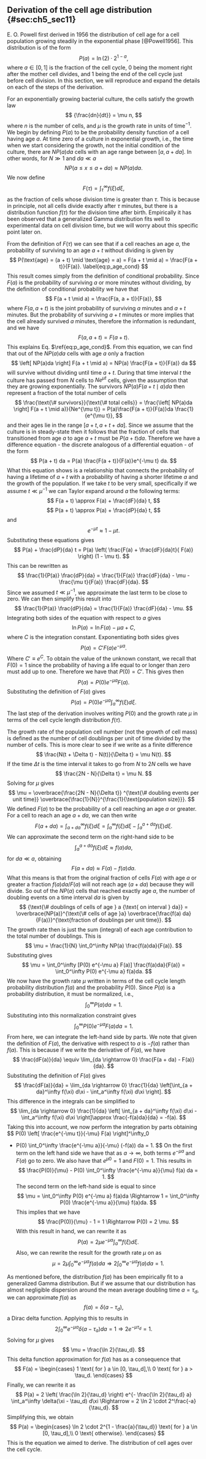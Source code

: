 ## Derivation of the cell age distribution {#sec:ch5_sec11}

E. O. Powell first derived in 1956 the distribution of cell age for a cell
population growing steadily in the exponential phase [@Powell1956]. This
distribution is of the form
$$
P(a) = \ln(2) \cdot 2^{1 - a},
$$
where $a \in [0, 1]$ is the fraction of the cell cycle, 0 being the moment right
after the mother cell divides, and 1 being the end of the cell cycle just before
cell division. In this section, we will reproduce and expand the details on each
of the steps of the derivation.

For an exponentially growing bacterial culture, the cells satisfy the growth law
$$
{\frac{dn}{dt}} = \mu n,
$$
where $n$ is the number of cells, and $\mu$ is the growth rate in units of
time$^{-1}$. We begin by defining $P(a)$ to be the probability density function
of a cell having age $a$. At time zero of a culture in exponential growth, i.e.,
the time when we start considering the growth, not the initial condition of the
culture, there are $NP(a)da$ cells with an age range between $[a, a + da]$. In
other words, for $N \gg 1$ and $da \ll a$
$$
N P(a \leq x \leq a + da) \approx N P(a)da.
$$
We now define
$$
F(\tau) = \int_\tau^\infty f(\xi) d\xi,
$$
as the fraction of cells whose division time is greater than $\tau$. This is
because in principle, not all cells divide exactly after $\tau$ minutes, but
there is a distribution function $f(\tau)$ for the division time after birth.
Empirically it has been observed that a generalized Gamma distribution fits well
to experimental data on cell division time, but we will worry about this
specific point later on.

From the definition of $F(\tau)$ we can see that if a cell reaches an age $a$,
the probability of surviving to an age $a + t$ without dividing is given by
$$
P(\text{age} = (a + t) \mid \text{age} = a) = F(a + t \mid a) =
\frac{F(a + t)}{F(a)}.
\label{eq:p_age_cond}
$$
This result comes simply from the definition of conditional probability. Since
$F(a)$ is the probability of surviving $a$ or more minutes without dividing, by
the definition of conditional probability we have that
$$
F(a + t \mid a) = \frac{F(a, a + t)}{F(a)},
$$
where $F(a, a + t)$ is the joint probability of surviving $a$ minutes and $a +
t$ minutes. But the probability of surviving $a + t$ minutes or more implies
that the cell already survived $a$ minutes, therefore the information is
redundant, and we have 
$$
F(a, a + t) = F(a + t).
$$
This explains Eq. $\ref{eq:p_age_cond}$. From this equation, we can find that
out of the $N P(a)da$ cells with age $a$ only a fraction
$$
\left[ NP(a)da \right] F(a + t \mid a) = NP(a) \frac{F(a + t)}{F(a)} da
$$
will survive without dividing until time $a + t$. During that time interval $t$
the culture has passed from $N$ cells to $N e^{\mu t}$ cells, given the
assumption that they are growing exponentially. The survivors $NP(a)F(a + t \mid
a)da$ then represent a fraction of the total number of cells
$$
\frac{\text{\# survivors}}{\text{\# total cells}} =
\frac{\left[ NP(a)da \right] F(a + t \mid a)}{Ne^{\mu t}} =
  P(a)\frac{F(a + t)}{F(a)}da \frac{1}{e^{\mu t}},
$$
and their ages lie in the range $[a+t, a+t+da]$. Since we assume that the
culture is in steady-state then it follows that the fraction of cells that
transitioned from age $a$ to age $a + t$ must be $P(a + t)da$. Therefore we have
a difference equation - the discrete analogous of a differential equation - of
the form
$$
P(a + t) da = P(a) \frac{F(a + t)}{F(a)}e^{-\mu t} da.
$$
What this equation shows is a relationship that connects the probability of
having a lifetime of $a + t$ with a probability of having a shorter lifetime
$a$ and the growth of the population. If we take $t$ to be very small,
specifically if we assume $t \ll \mu^{-1}$ we can Taylor expand around $a$ the
following terms:
$$
F(a + t) \approx F(a) + \frac{dF}{da} t,
$$
$$
P(a + t) \approx P(a) + \frac{dP}{da} t,
$$
and
$$
e^{-\mu t} \approx 1 - \mu t.
$$
Substituting these equations gives
$$
P(a) + \frac{dP}{da} t = P(a) \left( \frac{F(a) + \frac{dF}{da}t}{
  F(a)} \right) (1 - \mu t).
$$
This can be rewritten as
$$
\frac{1}{P(a)} \frac{dP}{da} =
\frac{1}{F(a)} \frac{dF}{da} - \mu - \frac{\mu t}{F(a)} \frac{dF}{da}.
$$
Since we assumed $t \ll \mu^{-1}$, we approximate the last term to be close to
zero. We can then simplify this result into
$$
\frac{1}{P(a)} \frac{dP}{da} = \frac{1}{F(a)} \frac{dF}{da} - \mu.
$$
Integrating both sides of the equation with respect to $a$ gives
$$
\ln P(a) = \ln F(a) - \mu a + C,
$$
where $C$ is the integration constant. Exponentiating both sides gives 
$$
P(a) = C' F(a)e^{-\mu a}.
$$
Where $C' \equiv e^C$. To obtain the value of the unknown constant, we recall
that $F(0) = 1$ since the probability of having a life equal to or longer than
zero must add up to one. Therefore we have that $P(0) = C'$. This gives then 
$$
P(a) = P(0) e^{-\mu a} F(a).
$$
Substituting the definition of $F(a)$ gives
$$
P(a) = P(0) e^{-\mu a} \int_a^\infty f(\xi) d\xi.
$$
The last step of the derivation involves writing $P(0)$ and the growth rate
$\mu$ in terms of the cell cycle length distribution $f(\tau)$.

The growth rate of the population cell number (not the growth of cell mass) is
defined as the number of cell doublings per unit of time divided by the number
of cells. This is more clear to see if we write as a finite difference
$$
\frac{N(t + \Delta t) - N(t)}{\Delta t} = \mu N(t).
$$
If the time $\Delta t$ is the time interval it takes to go from $N$ to $2N$
cells we have 
$$
\frac{2N - N}{\Delta t} = \mu N.
$$
Solving for $\mu$ gives
$$
\mu = \overbrace{\frac{2N - N}{\Delta t}}
^{\text{\# doubling events per unit time}}
\overbrace{\frac{1}{N}}^{\frac{1}{\text{population size}}}.
$$
We defined $F(a)$ to be the probability of a cell reaching an age $a$ or
greater. For a cell to reach an age $a + da$, we can then write
$$
F(a + da) = \int_{a + da}^{\infty} f(\xi) d\xi
= \int_a^{\infty} f(\xi) d\xi - \int_a^{a + da} f(\xi) d\xi.
$$
We can approximate the second term on the right-hand side to be
$$
\int_a^{a + da} f(\xi) d\xi \approx f(a) da,
$$
for $da \ll a$, obtaining 
$$
F(a + da) \approx F(a) - f(a)da.
$$
What this means is that from the original fraction of cells $F(a)$ with age $a$
or greater a fraction $f(a)da / F(a)$ will not reach age $(a + da)$ because they
will divide. So out of the $NP(a)$ cells that reached exactly age $a$, the
number of doubling events on a time interval $da$ is given by
$$
{\text{\# doublings of cells of age } a {\text{ on interval } da}} =
  \overbrace{NP(a)}^{\text{\# cells of age }a}
  \overbrace{\frac{f(a) da}{F(a)}}^{\text{fraction of doublings per unit time}}.
$$
The growth rate then is just the sum (integral) of each age contribution
to the total number of doublings. This is
$$
\mu = \frac{1}{N} \int_0^\infty NP(a) \frac{f(a)da}{F(a)}.
$$
Substituting gives
$$
\mu = \int_0^\infty [P(0) e^{-\mu a} F(a)] \frac{f(a)da}{F(a)}
  = \int_0^\infty P(0) e^{-\mu a} f(a)da.
$$
We now have the growth rate $\mu$ written in terms of the cell cycle length
probability distribution $f(a)$ and the probability $P(0)$. Since $P(a)$ is a
probability distribution, it must be normalized, i.e.,
$$
\int_0^\infty P(a) da = 1.
$$
Substituting into this normalization constraint gives
$$
\int_0^\infty P(0) e^{-\mu a} F(a) da = 1.
$$
From here, we can integrate the left-hand side by parts. We note that given the
definition of $F(a)$, the derivative with respect to $a$ is $-f(a)$ rather than
$f(a)$. This is because if we write the derivative of $F(a)$, we have
$$
\frac{dF(a)}{da} \equiv \lim_{da \rightarrow 0}
  \frac{F(a + da) - F(a)}{da}.
$$
Substituting the definition of $F(a)$ gives 
$$
\frac{dF(a)}{da} = \lim_{da \rightarrow 0} \frac{1}{da}
\left[\int_{a + da}^\infty f(\xi) d\xi - \int_a^\infty f(\xi) d\xi \right].
$$
This difference in the integrals can be simplified to
$$
\lim_{da \rightarrow 0} \frac{1}{da} \left[ \int_{a + da}^\infty f(\xi) d\xi -
  \int_a^\infty f(\xi) d\xi \right]\approx \frac{-f(a)da}{da} = -f(a).
$$
Taking this into account, we now perform the integration by parts obtaining 
$$
P(0) \left[ \frac{e^{-\mu t}}{-\mu} F(a) \right]^\infty_0
 - P(0) \int_0^\infty \frac{e^{-\mu a}}{-\mu} (-f(a)) da = 1.
$$
On the first term on the left hand side we have that as $a \rightarrow \infty$,
both terms $e^{-\mu a}$ and $F(a)$ go to zero. We also have that $e^{\mu 0} = 1$
and $F(0) = 1$. This results in
$$
\frac{P(0)}{\mu} - P(0) \int_0^\infty \frac{e^{-\mu a}}{\mu} f(a) da = 1.
$$
The second term on the left-hand side is equal to since
$$
\mu = \int_0^\infty P(0) e^{-\mu a} f(a)da \Rightarrow
  1 = \int_0^\infty P(0) \frac{e^{-\mu a}}{\mu} f(a)da.
$$
This implies that we have 
$$
\frac{P(0)}{\mu} - 1 = 1 \Rightarrow P(0) = 2 \mu.
$$
With this result in hand, we can rewrite it as
$$
P(a) = 2\mu e^{-\mu a} \int_a^\infty f(\xi) d\xi.
$$
Also, we can rewrite the result for the growth rate $\mu$ on as
$$
\mu = 2 \mu \int_0^\infty e^{-\mu a} f(a) da \Rightarrow
  2 \int_0^\infty e^{-\mu a} f(a) da = 1.
$$

As mentioned before, the distribution $f(a)$ has been empirically fit to a
generalized Gamma distribution. But if we assume that our distribution has almost
negligible dispersion around the mean average doubling time $a = \tau_d$, we can
approximate $f(a)$ as
$$
f(a) = \delta(a - \tau_d),
$$
a Dirac delta function. Applying this to results in 
$$
2 \int_0^\infty e^{-\mu a} \delta(a - \tau_a) da = 1
  \Rightarrow 2 e^{-\mu \tau_d} = 1.
$$
Solving for $\mu$ gives
$$
\mu = \frac{\ln 2}{\tau_d}.
$$
This delta function approximation for $f(a)$ has as a consequence that 
$$
F(a) =
  \begin{cases}
    1 \text{ for } a \in [0, \tau_d],\\
    0 \text{ for } a > \tau_d.
  \end{cases}
$$
Finally, we can rewrite it as
$$
P(a) = 2 \left( \frac{\ln 2}{\tau_d} \right)
e^{- \frac{\ln 2}{\tau_d} a} \int_a^\infty \delta(\xi - \tau_d) d\xi
\Rightarrow = 2 \ln 2 \cdot 2^\frac{-a}{\tau_d}.
$$
Simplifying this, we obtain 
$$
P(a) =
  \begin{cases}
    \ln 2 \cdot 2^{1 - \frac{a}{\tau_d}} \text{ for } a \in [0, \tau_d],\\
    0 \text{ otherwise}.
  \end{cases}
$$
This is the equation we aimed to derive. The distribution of cell ages over the
cell cycle.
